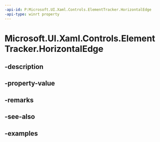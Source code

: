 ```yaml
---
-api-id: P:Microsoft.UI.Xaml.Controls.ElementTracker.HorizontalEdge
-api-type: winrt property
---
```


<!-- Property syntax.
public double HorizontalEdge { get;  set; }
-->

# Microsoft.UI.Xaml.Controls.ElementTracker.HorizontalEdge

## -description

## -property-value

## -remarks

## -see-also

## -examples

